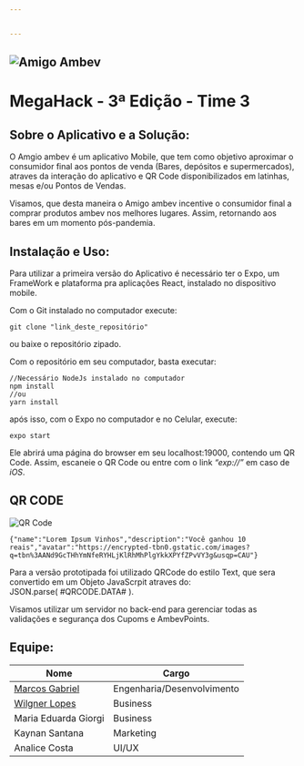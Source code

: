```yaml
---


---
```


<h2 id="section"><img src="https://lh3.googleusercontent.com/JYHNkyI0C0K0rEDgxCPu-Pv_dUwxCrl6xMhgHGSuRLGzSnB3o-jiRRYIISDjtCHDXGqijYhFztcW3JF4Q8lpa5YVv_Gp1N_sw5io_5wH94pMGZTh4SmYVTAyauDsH3bLeqKUtBf1vgCBSMgH8yUcbmXP8Cxe1PXx2cDWq6AK8GZO4f3LjuiKkx30XtTwUdG8RxrYtJglk5hSxwwlWq8wIqIsWJmIPv9NesDurxnYL8RwLEusUWsyYN8JpSwTEf0p6QRiLauYjGEs7YKmc-WDxFa0rVRFeZm7rrF93JJYaNDV_Dn2iJO5EBNHj6-A9tkxS-IqvABt_pFP8mC6pB9yGQ9ry73q_kOT6c0DRdDo0qBFrK6KRLOhQADIopR8xmf0q4c2p9QXREWFJfA8cnTLMSj3cPyWI63UEm8j5D32DOVZLkwtPU5M7BouP0vRAJumEgRYRlX6dTAyBwXTVFMEs10OnrJuYOVFQpQ8OI87l8DYwe30S-aGVWbde2Jt4cmHuXOSf47RawryFdI3lcI8az8mHjlB0mG5GY7TSXVX45eXnwIY3QCBBZbIfh_wdE95dyRcUsNuEdl_v5FiqMgPFbSVMxoDGYPipHQnn5_1v4jHaBnfyDoBr87D5nAZfZlj4qJD2-VgbKDKVg9gXZ7aTZjbviUpyzXTxcTHwm0Lig8hRAF7kwBFZtOG54JWLA=w1250-h273-no?authuser=0" alt="Amigo Ambev"></h2>
<h1 id="megahack---3ª-edição---time-3">MegaHack - 3ª Edição - Time 3</h1>
<h2 id="sobre-o-aplicativo-e-a-solução">Sobre o Aplicativo e a Solução:</h2>
<p>O Amgio ambev é um aplicativo Mobile, que tem como objetivo aproximar o consumidor final aos pontos de venda (Bares, depósitos e supermercados), atraves da interação do aplicativo e QR Code disponibilizados em latinhas, mesas e/ou Pontos de Vendas.</p>
<p>Visamos, que desta maneira o Amigo ambev incentive o consumidor final a comprar produtos ambev nos melhores lugares. Assim, retornando aos bares em um momento pós-pandemia.</p>
<h2 id="instalação-e-uso">Instalação e Uso:</h2>
<p>Para utilizar a primeira versão do Aplicativo é necessário ter o Expo, um FrameWork e plataforma pra aplicações React, instalado no dispositivo mobile.</p>
<p>Com o Git instalado no computador execute:</p>
<pre><code>git clone "link_deste_repositório"
</code></pre>
<p>ou baixe o repositório zipado.</p>
<p>Com o repositório em seu computador, basta executar:</p>
<pre><code>//Necessário NodeJs instalado no computador
npm install
//ou
yarn install
</code></pre>
<p>após isso, com o Expo no computador e no Celular, execute:</p>
<pre><code>expo start
</code></pre>
<p>Ele abrirá uma página do browser em seu localhost:19000, contendo um QR Code. Assim, escaneie o QR Code ou entre com o link <em>“exp://”</em> em caso de <em>iOS</em>.</p>
<h2 id="qr-code">QR CODE</h2>
<p><img src="https://lh3.googleusercontent.com/CXa1RKnWbKLIfoAqyZCEROI-7WpbBW0J8T-XldxFP9LyvwL_wYd2sIWsXY7EVZK4Wy8K8DBEycls3oGEiWhkLIRVCQxFl2YSovIGRDBVcQnn9eZ2Lf2FjvjQrxtsWRY3D1aBz1fV7e0WeunUoKHkx7RSRDAGLG3-QlZcuv7kCpsl0vxTKsMHOW-H9Pcic7xHMkbsx3GdNHai0FkGNBDbD_tI1Yt2IFbqBDsLx34LyxCLpDIloWFfitVrabHc47sxdAoA6h92AW5oG7RTDRYVMNUe64xMj9PRYOOhZJYR75eFjW_bbT021T4IXZWibo5sRhCqK0ubLx2HsEYBVCGIVaGVu6qM2p3-JNwn7AQhDRBIOlLV7C4t5-JFM4ua2Y1-pxPNctwQpJit2Bg1dwurAihi_-ihP8evkAGilcDKBofPl23DcQKTtDmAx--lIzuyo8RbKCH_bO2lZyw5FXLE5uPiqhgSXCyZ57CYO9nXECt4hr-i7yXBkXLZ8ERTy15OBKkzAFZkxoh_mLFtlwl9BYXBQNXMOaFIVTnlMQw8N_6UFfR4yIvCzbQrLgSFo87dObWhSmSzw0JIwkchC5451i9EM_xg_AJiksw4XOv06P0oe0GBcnrvppqKUo2_aBhSl1aSfSwCnNZVAKWaylcgqIOnz5eAma8fao-lzcIaSyDH6RpLKeO7UiGbivy51A=w611-h567-no?authuser=0" alt="QR Code"></p>
<pre><code>{"name":"Lorem Ipsum Vinhos","description":"Você ganhou 10 reais","avatar":"https://encrypted-tbn0.gstatic.com/images?q=tbn%3AANd9GcTHhYmNfeRYHLjKlRhMhPlgYkkXPYfZPvVY3g&amp;usqp=CAU"}
</code></pre>
<p>Para a versão prototipada foi utilizado QRCode do estilo Text, que sera convertido em um Objeto JavaScrpit atraves do:<br>
JSON.parse( #QRCODE.DATA# ).</p>
<p>Visamos utilizar um servidor no back-end para gerenciar todas as validações e segurança dos Cupoms e AmbevPoints.</p>
<h2 id="equipe">Equipe:</h2>

<table>
<thead>
<tr>
<th>Nome</th>
<th>Cargo</th>
</tr>
</thead>
<tbody>
<tr>
<td><a href="https://github.com/mark-git-404">Marcos Gabriel</a></td>
<td>Engenharia/Desenvolvimento</td>
</tr>
<tr>
<td><a href="https://github.com/wilgnerl">Wilgner Lopes</a></td>
<td>Business</td>
</tr>
<tr>
<td>Maria Eduarda Giorgi</td>
<td>Business</td>
</tr>
<tr>
<td>Kaynan Santana</td>
<td>Marketing</td>
</tr>
<tr>
<td>Analice Costa</td>
<td>UI/UX</td>
</tr>
</tbody>
</table>
